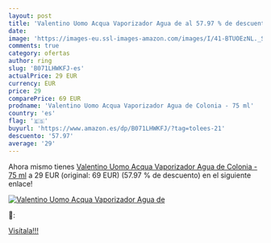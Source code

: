 ```yaml
---
layout: post
title: 'Valentino Uomo Acqua Vaporizador Agua de al 57.97 % de descuento'
date: 
image: 'https://images-eu.ssl-images-amazon.com/images/I/41-BTUOEzNL._SL200_.jpg'
comments: true
category: ofertas
author: ring
slug: 'B071LHWKFJ-es'
actualPrice: 29 EUR
currency: EUR
price: 29
comparePrice: 69 EUR
prodname: 'Valentino Uomo Acqua Vaporizador Agua de Colonia - 75 ml'
country: 'es'
flag: '🇪🇸'
buyurl: 'https://www.amazon.es/dp/B071LHWKFJ/?tag=tolees-21'
descuento: '57.97'
average: '29'
---
```


Ahora mismo tienes [Valentino Uomo Acqua Vaporizador Agua de Colonia - 75 ml](https://www.amazon.es/dp/B071LHWKFJ/?tag=tolees-21) a 29 EUR (original: 69 EUR) (57.97 %  de descuento) en el siguiente enlace!

[![Valentino Uomo Acqua Vaporizador Agua de](https://images-eu.ssl-images-amazon.com/images/I/41-BTUOEzNL._SL200_.jpg)](https://www.amazon.es/dp/B071LHWKFJ/?tag=tolees-21)

🔎:


[Visítala!!!](https://www.amazon.es/dp/B071LHWKFJ/?tag=tolees-21)
